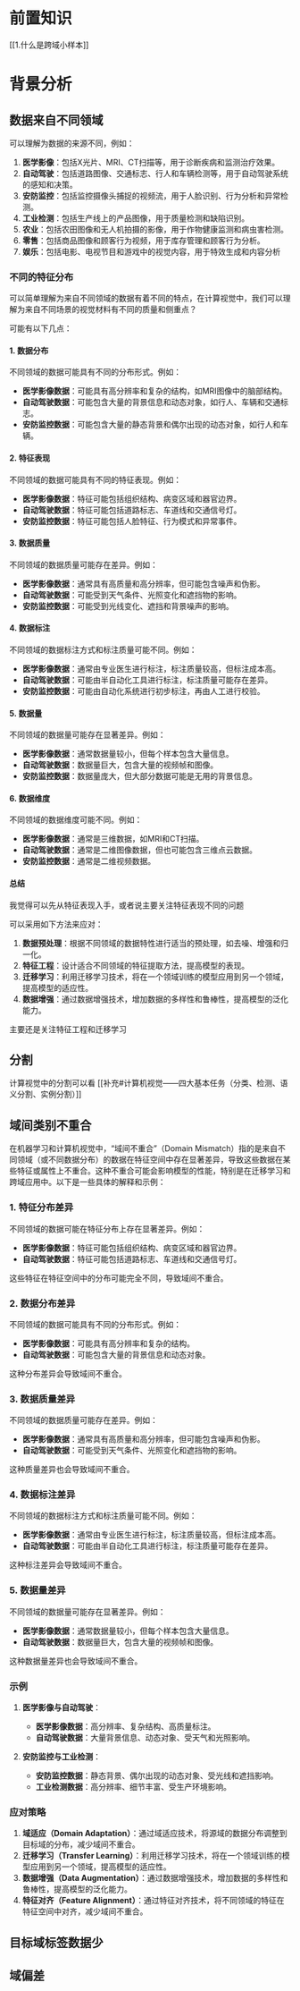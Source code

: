# 前置知识
[[1.什么是跨域小样本]]

# 背景分析
## 数据来自不同领域
可以理解为数据的来源不同，例如：
1. **医学影像**：包括X光片、MRI、CT扫描等，用于诊断疾病和监测治疗效果。
2. **自动驾驶**：包括道路图像、交通标志、行人和车辆检测等，用于自动驾驶系统的感知和决策。
3. **安防监控**：包括监控摄像头捕捉的视频流，用于人脸识别、行为分析和异常检测。
4. **工业检测**：包括生产线上的产品图像，用于质量检测和缺陷识别。
5. **农业**：包括农田图像和无人机拍摄的影像，用于作物健康监测和病虫害检测。
6. **零售**：包括商品图像和顾客行为视频，用于库存管理和顾客行为分析。
7. **娱乐**：包括电影、电视节目和游戏中的视觉内容，用于特效生成和内容分析
### 不同的特征分布
可以简单理解为来自不同领域的数据有着不同的特点，在计算视觉中，我们可以理解为来自不同场景的视觉材料有不同的质量和侧重点？

可能有以下几点：
#### 1. **数据分布**

不同领域的数据可能具有不同的分布形式。例如：

- **医学影像数据**：可能具有高分辨率和复杂的结构，如MRI图像中的脑部结构。
- **自动驾驶数据**：可能包含大量的背景信息和动态对象，如行人、车辆和交通标志。
- **安防监控数据**：可能包含大量的静态背景和偶尔出现的动态对象，如行人和车辆。

#### 2. **特征表现**

不同领域的数据可能具有不同的特征表现。例如：

- **医学影像数据**：特征可能包括组织结构、病变区域和器官边界。
- **自动驾驶数据**：特征可能包括道路标志、车道线和交通信号灯。
- **安防监控数据**：特征可能包括人脸特征、行为模式和异常事件。

#### 3. **数据质量**

不同领域的数据质量可能存在差异。例如：

- **医学影像数据**：通常具有高质量和高分辨率，但可能包含噪声和伪影。
- **自动驾驶数据**：可能受到天气条件、光照变化和遮挡物的影响。
- **安防监控数据**：可能受到光线变化、遮挡和背景噪声的影响。

#### 4. **数据标注**

不同领域的数据标注方式和标注质量可能不同。例如：

- **医学影像数据**：通常由专业医生进行标注，标注质量较高，但标注成本高。
- **自动驾驶数据**：可能由半自动化工具进行标注，标注质量可能存在差异。
- **安防监控数据**：可能由自动化系统进行初步标注，再由人工进行校验。

#### 5. **数据量**

不同领域的数据量可能存在显著差异。例如：

- **医学影像数据**：通常数据量较小，但每个样本包含大量信息。
- **自动驾驶数据**：数据量巨大，包含大量的视频帧和图像。
- **安防监控数据**：数据量庞大，但大部分数据可能是无用的背景信息。

#### 6. **数据维度**

不同领域的数据维度可能不同。例如：

- **医学影像数据**：通常是三维数据，如MRI和CT扫描。
- **自动驾驶数据**：通常是二维图像数据，但也可能包含三维点云数据。
- **安防监控数据**：通常是二维视频数据。

#### 总结
我觉得可以先从特征表现入手，或者说主要关注特征表现不同的问题

可以采用如下方法来应对：
1. **数据预处理**：根据不同领域的数据特性进行适当的预处理，如去噪、增强和归一化。
2. **特征工程**：设计适合不同领域的特征提取方法，提高模型的表现。
3. **迁移学习**：利用迁移学习技术，将在一个领域训练的模型应用到另一个领域，提高模型的适应性。
4. **数据增强**：通过数据增强技术，增加数据的多样性和鲁棒性，提高模型的泛化能力。

主要还是关注特征工程和迁移学习

## 分割
计算视觉中的分割可以看
[[补充#计算机视觉——四大基本任务（分类、检测、语义分割、实例分割）]]

## 域间类别不重合
在机器学习和计算机视觉中，“域间不重合”（Domain Mismatch）指的是来自不同领域（或不同数据分布）的数据在特征空间中存在显著差异，导致这些数据在某些特征或属性上不重合。这种不重合可能会影响模型的性能，特别是在迁移学习和跨域应用中。以下是一些具体的解释和示例：

### 1. **特征分布差异**

不同领域的数据可能在特征分布上存在显著差异。例如：

- **医学影像数据**：特征可能包括组织结构、病变区域和器官边界。
- **自动驾驶数据**：特征可能包括道路标志、车道线和交通信号灯。

这些特征在特征空间中的分布可能完全不同，导致域间不重合。

### 2. **数据分布差异**

不同领域的数据可能具有不同的分布形式。例如：

- **医学影像数据**：可能具有高分辨率和复杂的结构。
- **自动驾驶数据**：可能包含大量的背景信息和动态对象。

这种分布差异会导致域间不重合。

### 3. **数据质量差异**

不同领域的数据质量可能存在差异。例如：

- **医学影像数据**：通常具有高质量和高分辨率，但可能包含噪声和伪影。
- **自动驾驶数据**：可能受到天气条件、光照变化和遮挡物的影响。

这种质量差异也会导致域间不重合。

### 4. **数据标注差异**

不同领域的数据标注方式和标注质量可能不同。例如：

- **医学影像数据**：通常由专业医生进行标注，标注质量较高，但标注成本高。
- **自动驾驶数据**：可能由半自动化工具进行标注，标注质量可能存在差异。

这种标注差异会导致域间不重合。

### 5. **数据量差异**

不同领域的数据量可能存在显著差异。例如：

- **医学影像数据**：通常数据量较小，但每个样本包含大量信息。
- **自动驾驶数据**：数据量巨大，包含大量的视频帧和图像。

这种数据量差异也会导致域间不重合。

### 示例

1. **医学影像与自动驾驶**：
    
    - **医学影像数据**：高分辨率、复杂结构、高质量标注。
    - **自动驾驶数据**：大量背景信息、动态对象、受天气和光照影响。
2. **安防监控与工业检测**：
    
    - **安防监控数据**：静态背景、偶尔出现的动态对象、受光线和遮挡影响。
    - **工业检测数据**：高分辨率、细节丰富、受生产环境影响。

### 应对策略

1. **域适应（Domain Adaptation）**：通过域适应技术，将源域的数据分布调整到目标域的分布，减少域间不重合。
2. **迁移学习（Transfer Learning）**：利用迁移学习技术，将在一个领域训练的模型应用到另一个领域，提高模型的适应性。
3. **数据增强（Data Augmentation）**：通过数据增强技术，增加数据的多样性和鲁棒性，提高模型的泛化能力。
4. **特征对齐（Feature Alignment）**：通过特征对齐技术，将不同领域的特征在特征空间中对齐，减少域间不重合。
## 目标域标签数据少

## 域偏差

